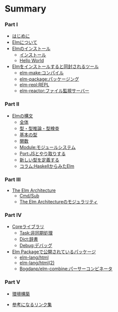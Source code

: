 # Summary


### Part I


* [はじめに](README.md)
* [Elmについて](src/Elm/aboutElm.md)
* [Elmのインストール](src/install/zyunbi.md)
    * [インストール](src/install/install.md)
    * [Hello World](src/install/hello.md)
* [Elmをインストールすると同封されるツール](src/Tool/tool.md)
    * [elm-make:コンパイル](src/Tool/make.md)
    * [elm-package:パッケージング](src/Tool/elmPackage.md)
    * [elm-repl:REPL](src/Tool/repl.md)
    * [elm-reactor:ファイル監視サーバー](src/Tool/reactor.md)

### Part II


* [Elmの構文](src/syntax/syntax.md)
    * [全体](src/syntax/allSyntax.md)
    * [型・型推論・型検査](src/syntax/type/type.md)
    * [基本の型](src/syntax/type/primitive.md)
    * [関数](src/syntax/function.md)
    * [Module:モジュールシステム](src/syntax/module.md)
    * [Port:JSとやり取りする](src/syntax/port.md)
    * [新しい型を定義する](src/syntax/type/teigi.md)
    * [コラム:HaskellからみたElm](src/syntax/fromHaskell.md)

### Part Ⅲ


* [The Elm Architecture](src/elmArchitecture/about.md)
    * [Cmd/Sub](src/elmArchitecture/cmdSub.md)
    * [The Elm Architectureのモジュラリティ](src/elmArchitecture/scale.md)


### Part Ⅳ

* [Coreライブラリ](src/module/about.md)
    <!-- * [Basics](src/module/basics.md) -->
    <!-- * [List](src/module/List.md) -->
    * [Task:非同期処理](src/module/task.md)
    <!-- * [Error](src/Error/err.md) -->
    * [Dict:辞書](src/module/dict.md)
    <!-- * [Json](src/module/json.md) -->
    * [Debug:デバッグ](src/module/debug.md)
* [Elm Packageで公開されているパッケージ](src/elmPackages/about.md)
  * [elm-lang/html](src/elmPackages/html.md)
  * [elm-lang/html(2)](src/elmPackages/htmlapp.md)
  <!-- * [Test](src/Test/test.md) -->
  * [Bogdanp/elm-combine:パーサーコンビネータ](src/elmPackages/combinater.md)

### Part Ⅴ

* [環境構築](src/develop/)

* [参考になるリンク集](src/etc/sankou.md)
